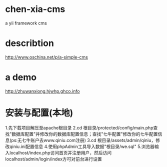 # chen-xia-cms
a yii framework cms
# describtion
http://www.oschina.net/p/a-simple-cms
# a demo
http://zhuwanxiong.hjwhp.ghco.info
# 安装与配置(本地)
1.先下载项目解压至apache根目录
2.cd 根目录/protected/config/main.php查找"数据库配置"并修改你的数据库配置信息；查找"七牛配置"修改你的七牛配置信息(ps:无七牛账户去www.qiniu.com注册)
3.cd 根目录/assets/admin/qiniu，修改qiniu.ini配置信息
4.使用phpAdmin工具导入数据"根目录/we.sql"
5.浏览器输入localhost/index.php访问首页并注册用户，然后访问localhost/admin/login/index方可对前台进行设置
